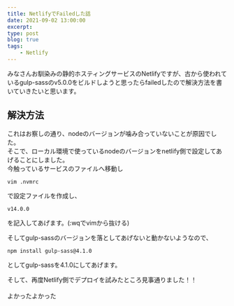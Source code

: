 ```yaml
---
title: NetlifyでFailedした話
date: 2021-09-02 13:00:00
excerpt:
type: post
blog: true
tags:
    - Netlify
---
```


みなさんお馴染みの静的ホスティングサービスのNetlifyですが、古から使われているgulp-sassのv5.0.0をビルドしようと思ったらfailedしたので解決方法を書いていきたいと思います。

## 解決方法

これはお察しの通り、nodeのバージョンが噛み合っていないことが原因でした。  
そこで、ローカル環境で使っているnodeのバージョンをnetlify側で設定してあげることにしました。  
今触っているサービスのファイルへ移動し

```
vim .nvmrc
```

で設定ファイルを作成し、

```
v14.0.0
```

を記入してあげます。(:wqでvimから抜ける)  

そしてgulp-sassのバージョンを落としてあげないと動かないようなので、

```
npm install gulp-sass@4.1.0
```

としてgulp-sassを4.1.0にしてあげます。

そして、再度Netlify側でデプロイを試みたところ見事通りました！！  
<br>
よかったよかった